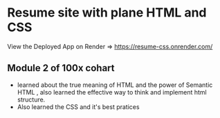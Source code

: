 # Resume site with plane HTML and CSS


View the Deployed App on Render => https://resume-css.onrender.com/

## Module 2 of 100x cohart
 - learned about the true meaning of HTML and the power of Semantic HTML , also learned the effective way to think and implement html structure.
 - Also learned the CSS and it's best pratices

  

